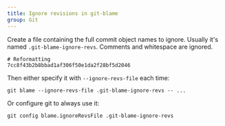 ```yaml
---
title: Ignore revisions in git-blame
group: Git
---
```


Create a file containing the full commit object names to ignore. Usually it's
named `.git-blame-ignore-revs`. Comments and whitespace are ignored.

```gitexclude
# Reformatting
7cc8f43b2b8bbad1af306f50e1da2f28bf5d2046
```

Then either specify it with `--ignore-revs-file` each time:

```shell
git blame --ignore-revs-file .git-blame-ignore-revs -- ...
```

Or configure git to always use it:

```shell
git config blame.ignoreRevsFile .git-blame-ignore-revs
```